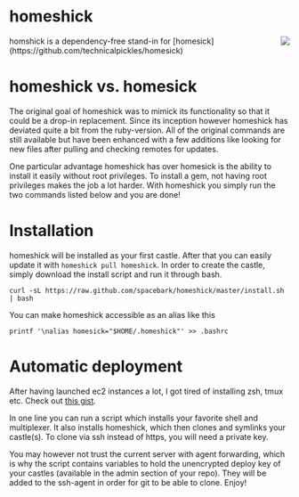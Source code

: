 homeshick
=========
<div style="float: right"><img src="http://i.imgur.com/3zAK9.jpg"></div>
homshick is a dependency-free stand-in for [homesick](https://github.com/technicalpickles/homesick)

# homeshick vs. homesick #
The original goal of homeshick was to mimick its functionality so that it could be a drop-in replacement.
Since its inception however homeshick has deviated quite a bit from the ruby-version.
All of the original commands are still available but have been enhanced with a few additions
like looking for new files after pulling and checking remotes for updates.

One particular advantage homeshick has over homesick is
the ability to install it easily without root privileges.
To install a gem, not having root privileges makes the job a lot harder.
With homeshick you simply run the two commands listed below and you are done!

# Installation #
homeshick will be installed as your first castle. After that you can easily update it with `homeshick pull homeshick`.
In order to create the castle, simply download the install script and run it through bash.
```
curl -sL https://raw.github.com/spacebark/homeshick/master/install.sh | bash
```

You can make homeshick accessible as an alias like this
```
printf '\nalias homesick="$HOME/.homeshick"' >> .bashrc
```

# Automatic deployment #
After having launched ec2 instances a lot, I got tired of installing zsh, tmux etc.
Check out [this gist](https://gist.github.com/2913223).

In one line you can run a script which installs your favorite shell and multiplexer.
It also installs homeshick, which then clones and symlinks your castle(s).
To clone via ssh instead of https, you will need a private key.

You may however not trust the current server with agent forwarding,
which is why the script contains variables to hold the unencrypted deploy key of your castles
(available in the admin section of your repo).
They will be added to the ssh-agent in order for git to be able to clone. Enjoy!

